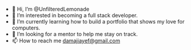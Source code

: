 - 👋 Hi, I’m @UnfilteredLemonade
- 👀 I’m interested in becoming a full stack developer.
- 🌱 I’m currently learning how to build a portfolio that shows my love for computers.
- 💞️ I’m looking for a mentor to help me stay on track. 
- 📫 How to reach me damajiayef@gmail.com

<!---
UnfilteredLemonade/UnfilteredLemonade is a ✨ special ✨ repository because its `README.md` (this file) appears on your GitHub profile.
You can click the Preview link to take a look at your changes.
--->
